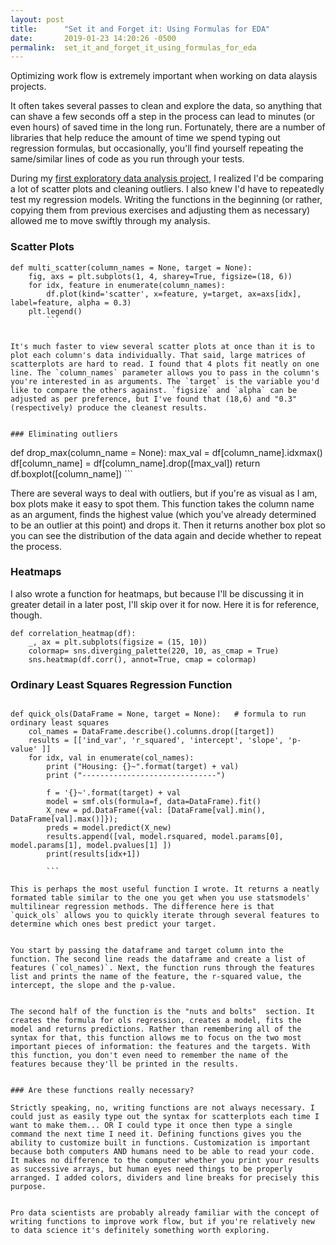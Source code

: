 ```yaml
---
layout: post
title:      "Set it and Forget it: Using Formulas for EDA"
date:       2019-01-23 14:20:26 -0500
permalink:  set_it_and_forget_it_using_formulas_for_eda
---
```



Optimizing work flow is extremely important when working on data alaysis projects. 


It often takes several passes to clean and explore the data, so anything that can shave a few seconds off a step in the process can lead to minutes (or even hours) of saved time in the long run. Fortunately, there are a number of libraries that help reduce the amount of time we spend typing out regression formulas, but occasionally, you'll find yourself repeating the same/similar lines of code as you run through your tests. 


During my [first exploratory data analysis project,](https://github.com/SarabiEventide/dsc-1-final-project-online-ds-sp-000) I realized I'd be comparing a lot of scatter plots and cleaning outliers. I also knew I'd have to repeatedly test my regression models. Writing the functions in the beginning (or rather, copying them from previous exercises and adjusting them as necessary) allowed me to move swiftly through my analysis. 


### Scatter Plots 

```
def multi_scatter(column_names = None, target = None):
    fig, axs = plt.subplots(1, 4, sharey=True, figsize=(18, 6))
    for idx, feature in enumerate(column_names):
        df.plot(kind='scatter', x=feature, y=target, ax=axs[idx], label=feature, alpha = 0.3)
    plt.legend()
		```
		

It's much faster to view several scatter plots at once than it is to plot each column's data individually. That said, large matrices of scatterplots are hard to read. I found that 4 plots fit neatly on one line. The `column_names` parameter allows you to pass in the column's you're interested in as arguments. The `target` is the variable you'd like to compare the others against. `figsize` and `alpha` can be adjusted as per preference, but I've found that (18,6) and "0.3" (respectively) produce the cleanest results. 


### Eliminating outliers

```
def drop_max(column_name = None):
    max_val = df[column_name].idxmax()
    df[column_name] = df[column_name].drop([max_val])
    return df.boxplot([column_name])
	```
	
	
There are several ways to deal with outliers, but if you're as visual as I am, box plots make it easy to spot them. This function takes the column name as an argument, finds the highest value (which you've already determined to be an outlier at this point) and drops it. Then it returns another box plot so you can see the distribution of the data again and decide whether to repeat the process. 


### Heatmaps

I also wrote a function for heatmaps, but because I'll be discussing it in greater detail in a later post, I'll skip over it for now. Here it is for reference, though. 

```
def correlation_heatmap(df): 
    _, ax = plt.subplots(figsize = (15, 10))
    colormap= sns.diverging_palette(220, 10, as_cmap = True)
    sns.heatmap(df.corr(), annot=True, cmap = colormap)
```


### Ordinary Least Squares Regression Function 

```

def quick_ols(DataFrame = None, target = None):   # formula to run ordinary least squares
    col_names = DataFrame.describe().columns.drop([target])
    results = [['ind_var', 'r_squared', 'intercept', 'slope', 'p-value' ]]
    for idx, val in enumerate(col_names):
        print ("Housing: {}~".format(target) + val)
        print ("------------------------------")

        f = '{}~'.format(target) + val
        model = smf.ols(formula=f, data=DataFrame).fit()
        X_new = pd.DataFrame({val: [DataFrame[val].min(), DataFrame[val].max()]});
        preds = model.predict(X_new)
        results.append([val, model.rsquared, model.params[0], model.params[1], model.pvalues[1] ])
        print(results[idx+1])
				
		``` 
		
This is perhaps the most useful function I wrote. It returns a neatly formated table similar to the one you get when you use statsmodels' multilinear regression methods. The difference here is that `quick_ols` allows you to quickly iterate through several features to determine which ones best predict your target.
		
		
You start by passing the dataframe and target column into the function. The second line reads the dataframe and create a list of features (`col_names)`. Next, the function runs through the features list and prints the name of the feature, the r-squared value, the intercept, the slope and the p-value.  


The second half of the function is the "nuts and bolts"  section. It creates the formula for ols regression, creates a model, fits the model and returns predictions. Rather than remembering all of the syntax for that, this function allows me to focus on the two most important pieces of information: the features and the targets. With this function, you don't even need to remember the name of the features because they'll be printed in the results. 		


### Are these functions really necessary?

Strictly speaking, no, writing functions are not always necessary. I could just as easily type out the syntax for scatterplots each time I want to make them... OR I could type it once then type a single command the next time I need it. Defining functions gives you the ability to customize built in functions. Customization is important because both computers AND humans need to be able to read your code. It makes no difference to the computer whether you print your results as successive arrays, but human eyes need things to be properly arranged. I added colors, dividers and line breaks for precisely this purpose. 


Pro data scientists are probably already familiar with the concept of writing functions to improve work flow, but if you're relatively new to data science it's definitely something worth exploring. 


		
